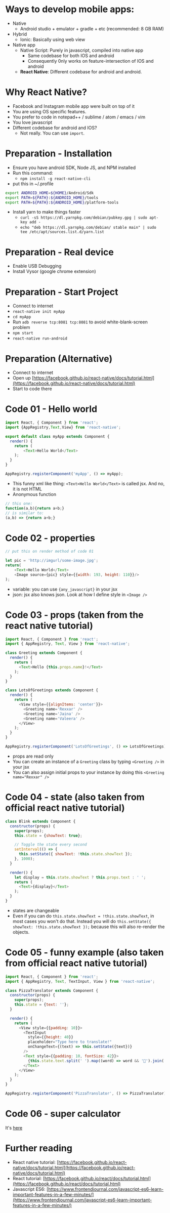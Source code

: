 # Ways to develop mobile apps:
* Native
    - Android studio + emulator + gradle + etc (recommended: 8 GB RAM)
* Hybrid
    - Ionic: Basically using web view
* Native app
    - Native Script: Purely in javascript, compiled into native app
        - Same codebase for both IOS and android
        - Consequently 0nly works on feature-intersection of IOS and android
    - __React Native__: Different codebase for android and android.

# Why React Native?
* Facebook and Instagram mobile app were built on top of it
* You are using OS specific features.
* You prefer to code in notepad++ / sublime / atom / emacs / vim
* You love javascript
* Different codebase for android and IOS?
    - Not really. You can use `import`.

# Preparation - Installation
* Ensure you have android SDK, Node JS, and NPM installed
* Run this command:
    - `npm install -g react-native-cli`
* put this in ~/.profile 
```bash
export ANDROID_HOME=${HOME}/Android/Sdk
export PATH=${PATH}:${ANDROID_HOME}/tools
export PATH=${PATH}:${ANDROID_HOME}/platform-tools
```
* Install yarn to make things faster
    - `curl -sS https://dl.yarnpkg.com/debian/pubkey.gpg | sudo apt-key add -`
    - `echo "deb https://dl.yarnpkg.com/debian/ stable main" | sudo tee /etc/apt/sources.list.d/yarn.list`

# Preparation - Real device
* Enable USB Debugging
* Install Vysor (google chrome extension)

# Preparation - Start Project
* Connect to internet
* `react-native init myApp`
* `cd myApp`
* Run `adb reverse tcp:8081 tcp:8081` to avoid white-blank-screen problem
* `npm start`
* `react-native run-android`

# Preparation (Alternative)
* Connect to internet
* Open up [https://facebook.github.io/react-native/docs/tutorial.html](https://facebook.github.io/react-native/docs/tutorial.html)
* Start to code there

# Code 01 - Hello world
```javascript
import React, { Component } from 'react';
import {AppRegistry,Text,View} from 'react-native';

export default class myApp extends Component {
  render() {
    return (
        <Text>Hello World</Text>
    );
  }
}

AppRegistry.registerComponent('myApp', () => myApp);
```

* This funny xml like thing: `<Text>Hello World</Text>` is called jsx. And no, it is not HTML
* Anonymous function
```javascript
// this one:
function(a,b){return a+b;}
// is similar to:
(a,b) => {return a+b;}
```

# Code 02 - properties
```javascript
// put this on render method of code 01

let pic = 'http://imgurl/some-image.jpg';
return(
    <Text>Hello World</Text>
    <Image source={pic} style={{width: 193, height: 110}}/>
);
```
* variable: you can use `{any_javascript}` in your jsx
* json: jsx also knows json. Look at how I define style in `<Image />`

# Code 03 - props (taken from the react native tutorial)
```javascript
import React, { Component } from 'react';
import { AppRegistry, Text, View } from 'react-native';

class Greeting extends Component {
  render() {
    return (
      <Text>Hello {this.props.name}!</Text>
    );
  }
}

class LotsOfGreetings extends Component {
  render() {
    return (
      <View style={{alignItems: 'center'}}>
        <Greeting name='Rexxar' />
        <Greeting name='Jaina' />
        <Greeting name='Valeera' />
      </View>
    );
  }
}

AppRegistry.registerComponent('LotsOfGreetings', () => LotsOfGreetings);
```
* props are read only
* You can create an instance of a `Greeting` class by typing `<Greeting />` in your jsx
* You can also assign initial props to your instance by doing this `<Greeting name="Rexxar" />`

# Code 04 - state (also taken from official react native tutorial)
```javascript
class Blink extends Component {
  constructor(props) {
    super(props);
    this.state = {showText: true};

    // Toggle the state every second
    setInterval(() => {
      this.setState({ showText: !this.state.showText });
    }, 1000);
  }

  render() {
    let display = this.state.showText ? this.props.text : ' ';
    return (
      <Text>{display}</Text>
    );
  }
}
```
* states are changeable
* Even if you can do `this.state.showText = !this.state.showText`, in most cases you won't do that. Instead you will do `this.setState({ showText: !this.state.showText });` because this will also re-render the objects.

# Code 05 - funny example (also taken from official react native tutorial)
```javascript
import React, { Component } from 'react';
import { AppRegistry, Text, TextInput, View } from 'react-native';

class PizzaTranslator extends Component {
  constructor(props) {
    super(props);
    this.state = {text: ''};
  }

  render() {
    return (
      <View style={{padding: 10}}>
        <TextInput
          style={{height: 40}}
          placeholder="Type here to translate!"
          onChangeText={(text) => this.setState({text})}
        />
        <Text style={{padding: 10, fontSize: 42}}>
          {this.state.text.split(' ').map((word) => word && '🍕').join(' ')}
        </Text>
      </View>
    );
  }
}

AppRegistry.registerComponent('PizzaTranslator', () => PizzaTranslator);
```

# Code 06 - super calculator

It's [here](https://github.com/goFrendiAsgard/learn-react-native/blob/master/myApp/index.android.js)

# Further reading

* React native tutorial: [https://facebook.github.io/react-native/docs/tutorial.html](https://facebook.github.io/react-native/docs/tutorial.html)
* React tutorial: [https://facebook.github.io/react/docs/tutorial.html](https://facebook.github.io/react/docs/tutorial.html)
* Javascript ES6: [https://www.frontendjournal.com/javascript-es6-learn-important-features-in-a-few-minutes/](https://www.frontendjournal.com/javascript-es6-learn-important-features-in-a-few-minutes/)


